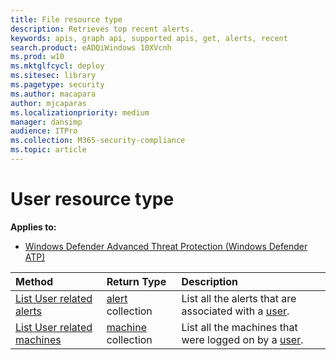 ```yaml
---
title: File resource type
description: Retrieves top recent alerts.
keywords: apis, graph api, supported apis, get, alerts, recent
search.product: eADQiWindows 10XVcnh
ms.prod: w10
ms.mktglfcycl: deploy
ms.sitesec: library
ms.pagetype: security
ms.author: macapara
author: mjcaparas
ms.localizationpriority: medium
manager: dansimp
audience: ITPro
ms.collection: M365-security-compliance 
ms.topic: article
---
```


# User resource type
**Applies to:**
- [Windows Defender Advanced Threat Protection (Windows Defender ATP)](https://go.microsoft.com/fwlink/p/?linkid=2069559)

Method|Return Type |Description
:---|:---|:---
[List User related alerts](get-user-related-alerts-windows-defender-advanced-threat-protection-new.md) | [alert](alerts-windows-defender-advanced-threat-protection-new.md) collection |  List all the alerts that are associated with a [user](user-windows-defender-advanced-threat-protection-new.md).
[List User related machines](get-user-related-machines-windows-defender-advanced-threat-protection-new.md) | [machine](machine-windows-defender-advanced-threat-protection-new.md) collection | List all the machines that were logged on by a [user](user-windows-defender-advanced-threat-protection-new.md).


